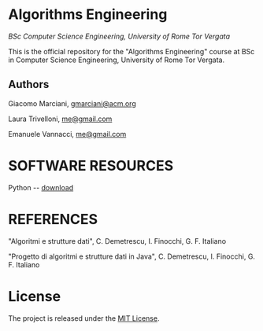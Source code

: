 # Algorithms Engineering

*BSc Computer Science Engineering, University of Rome Tor Vergata*

This is the official repository for the "Algorithms Engineering" course at BSc in Computer Science Engineering, University of Rome Tor Vergata.


## Authors
Giacomo Marciani, [gmarciani@acm.org](mailto:gmarciani@acm.org)

Laura Trivelloni, [me@gmail.com](mailto:me@gmail.com)

Emanuele Vannacci, [me@gmail.com](mailto:me@gmail.com)


# SOFTWARE RESOURCES
Python -- [download](https://www.python.org/)


# REFERENCES
"Algoritmi e strutture dati", C. Demetrescu, I. Finocchi, G. F. Italiano

"Progetto di algoritmi e strutture dati in Java", C. Demetrescu, I. Finocchi, G. F. Italiano


# License
The project is released under the [MIT License](https://opensource.org/licenses/MIT).

